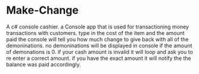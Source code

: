 # Make-Change
A c# console cashier.
a Console app that is  used for transactioning money transactions with customers.
type in the cost of the item and the amount paid
the console will tell you how much change to give back with all of the demoninations.
no demoninations will be displayed in console if the amount of demonations is 0.
if your cash amount is invalid it will loop and ask you to re enter a correct amount.
if you have the exact amount it will notify the the balance was paid accordingly.
